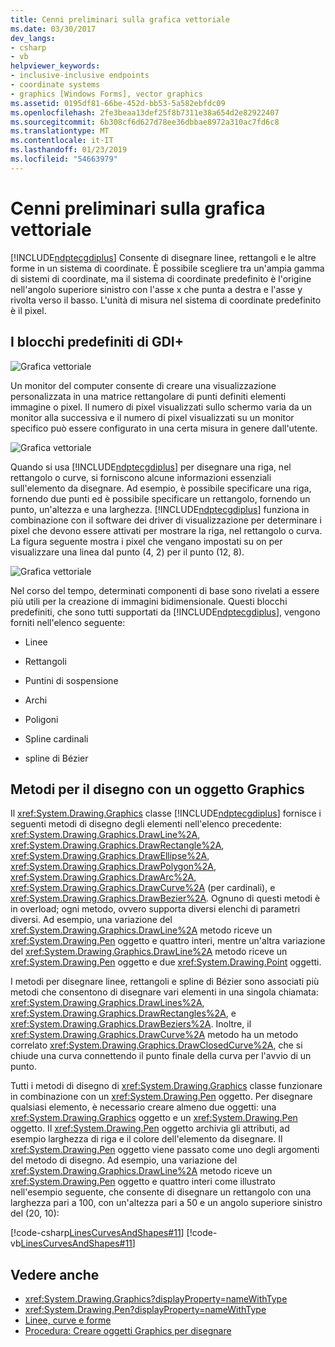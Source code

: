 ```yaml
---
title: Cenni preliminari sulla grafica vettoriale
ms.date: 03/30/2017
dev_langs:
- csharp
- vb
helpviewer_keywords:
- inclusive-inclusive endpoints
- coordinate systems
- graphics [Windows Forms], vector graphics
ms.assetid: 0195df81-66be-452d-bb53-5a582ebfdc09
ms.openlocfilehash: 2fe3beaa13def25f8b7311e38a654d2e82922407
ms.sourcegitcommit: 6b308cf6d627d78ee36dbbae8972a310ac7fd6c8
ms.translationtype: MT
ms.contentlocale: it-IT
ms.lasthandoff: 01/23/2019
ms.locfileid: "54663979"
---
```

# <a name="vector-graphics-overview"></a>Cenni preliminari sulla grafica vettoriale
[!INCLUDE[ndptecgdiplus](../../../../includes/ndptecgdiplus-md.md)] Consente di disegnare linee, rettangoli e le altre forme in un sistema di coordinate. È possibile scegliere tra un'ampia gamma di sistemi di coordinate, ma il sistema di coordinate predefinito è l'origine nell'angolo superiore sinistro con l'asse x che punta a destra e l'asse y rivolta verso il basso. L'unità di misura nel sistema di coordinate predefinito è il pixel.  
  
## <a name="the-building-blocks-of-gdi"></a>I blocchi predefiniti di GDI+  
 ![Grafica vettoriale](../../../../docs/framework/winforms/advanced/media/aboutgdip02-art01.gif "AboutGdip02_Art01")  
  
 Un monitor del computer consente di creare una visualizzazione personalizzata in una matrice rettangolare di punti definiti elementi immagine o pixel. Il numero di pixel visualizzati sullo schermo varia da un monitor alla successiva e il numero di pixel visualizzati su un monitor specifico può essere configurato in una certa misura in genere dall'utente.  
  
 ![Grafica vettoriale](../../../../docs/framework/winforms/advanced/media/aboutgdip02-art02.gif "AboutGdip02_Art02")  
  
 Quando si usa [!INCLUDE[ndptecgdiplus](../../../../includes/ndptecgdiplus-md.md)] per disegnare una riga, nel rettangolo o curve, si forniscono alcune informazioni essenziali sull'elemento da disegnare. Ad esempio, è possibile specificare una riga, fornendo due punti ed è possibile specificare un rettangolo, fornendo un punto, un'altezza e una larghezza. [!INCLUDE[ndptecgdiplus](../../../../includes/ndptecgdiplus-md.md)] funziona in combinazione con il software dei driver di visualizzazione per determinare i pixel che devono essere attivati per mostrare la riga, nel rettangolo o curva. La figura seguente mostra i pixel che vengano impostati su on per visualizzare una linea dal punto (4, 2) per il punto (12, 8).  
  
 ![Grafica vettoriale](../../../../docs/framework/winforms/advanced/media/aboutgdip02-art03.gif "AboutGdip02_Art03")  
  
 Nel corso del tempo, determinati componenti di base sono rivelati a essere più utili per la creazione di immagini bidimensionale. Questi blocchi predefiniti, che sono tutti supportati da [!INCLUDE[ndptecgdiplus](../../../../includes/ndptecgdiplus-md.md)], vengono forniti nell'elenco seguente:  
  
-   Linee  
  
-   Rettangoli  
  
-   Puntini di sospensione  
  
-   Archi  
  
-   Poligoni  
  
-   Spline cardinali  
  
-   spline di Bézier  
  
## <a name="methods-for-drawing-with-a-graphics-object"></a>Metodi per il disegno con un oggetto Graphics  
 Il <xref:System.Drawing.Graphics> classe [!INCLUDE[ndptecgdiplus](../../../../includes/ndptecgdiplus-md.md)] fornisce i seguenti metodi di disegno degli elementi nell'elenco precedente: <xref:System.Drawing.Graphics.DrawLine%2A>, <xref:System.Drawing.Graphics.DrawRectangle%2A>, <xref:System.Drawing.Graphics.DrawEllipse%2A>, <xref:System.Drawing.Graphics.DrawPolygon%2A>, <xref:System.Drawing.Graphics.DrawArc%2A>, <xref:System.Drawing.Graphics.DrawCurve%2A> (per cardinali), e <xref:System.Drawing.Graphics.DrawBezier%2A>. Ognuno di questi metodi è in overload; ogni metodo, ovvero supporta diversi elenchi di parametri diversi. Ad esempio, una variazione del <xref:System.Drawing.Graphics.DrawLine%2A> metodo riceve un <xref:System.Drawing.Pen> oggetto e quattro interi, mentre un'altra variazione del <xref:System.Drawing.Graphics.DrawLine%2A> metodo riceve un <xref:System.Drawing.Pen> oggetto e due <xref:System.Drawing.Point> oggetti.  
  
 I metodi per disegnare linee, rettangoli e spline di Bézier sono associati più metodi che consentono di disegnare vari elementi in una singola chiamata: <xref:System.Drawing.Graphics.DrawLines%2A>, <xref:System.Drawing.Graphics.DrawRectangles%2A>, e <xref:System.Drawing.Graphics.DrawBeziers%2A>. Inoltre, il <xref:System.Drawing.Graphics.DrawCurve%2A> metodo ha un metodo correlato <xref:System.Drawing.Graphics.DrawClosedCurve%2A>, che si chiude una curva connettendo il punto finale della curva per l'avvio di un punto.  
  
 Tutti i metodi di disegno di <xref:System.Drawing.Graphics> classe funzionare in combinazione con un <xref:System.Drawing.Pen> oggetto. Per disegnare qualsiasi elemento, è necessario creare almeno due oggetti: una <xref:System.Drawing.Graphics> oggetto e un <xref:System.Drawing.Pen> oggetto. Il <xref:System.Drawing.Pen> oggetto archivia gli attributi, ad esempio larghezza di riga e il colore dell'elemento da disegnare. Il <xref:System.Drawing.Pen> oggetto viene passato come uno degli argomenti del metodo di disegno. Ad esempio, una variazione del <xref:System.Drawing.Graphics.DrawLine%2A> metodo riceve un <xref:System.Drawing.Pen> oggetto e quattro interi come illustrato nell'esempio seguente, che consente di disegnare un rettangolo con una larghezza pari a 100, con un'altezza pari a 50 e un angolo superiore sinistro del (20, 10):  
  
 [!code-csharp[LinesCurvesAndShapes#11](../../../../samples/snippets/csharp/VS_Snippets_Winforms/LinesCurvesAndShapes/CS/Class1.cs#11)]
 [!code-vb[LinesCurvesAndShapes#11](../../../../samples/snippets/visualbasic/VS_Snippets_Winforms/LinesCurvesAndShapes/VB/Class1.vb#11)]  
  
## <a name="see-also"></a>Vedere anche
- <xref:System.Drawing.Graphics?displayProperty=nameWithType>
- <xref:System.Drawing.Pen?displayProperty=nameWithType>
- [Linee, curve e forme](../../../../docs/framework/winforms/advanced/lines-curves-and-shapes.md)
- [Procedura: Creare oggetti Graphics per disegnare](../../../../docs/framework/winforms/advanced/how-to-create-graphics-objects-for-drawing.md)
